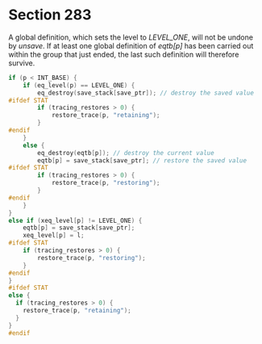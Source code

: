 # Section 283

A global definition, which sets the level to *LEVEL_ONE*, will not be undone by *unsave*.
If at least one global definition of *eqtb[p]* has been carried out within the group that just ended, the last such definition will therefore survive.

```c << Store |save_stack[save_ptr]| in |eqtb[p]|, unless |eqtb[p]| holds a global value >>=
if (p < INT_BASE) {
    if (eq_level(p) == LEVEL_ONE) {
        eq_destroy(save_stack[save_ptr]); // destroy the saved value
#ifdef STAT        
        if (tracing_restores > 0) {
            restore_trace(p, "retaining");
        }
#endif
    }
    else {
        eq_destroy(eqtb[p]); // destroy the current value
        eqtb[p] = save_stack[save_ptr]; // restore the saved value
#ifdef STAT
        if (tracing_restores > 0) {
            restore_trace(p, "restoring");
        }
#endif
    }
}
else if (xeq_level[p] != LEVEL_ONE) {
    eqtb[p] = save_stack[save_ptr];
    xeq_level[p] = l;
#ifdef STAT
    if (tracing_restores > 0) {
        restore_trace(p, "restoring");
    }
#endif
}
#ifdef STAT
else {
  if (tracing_restores > 0) {
    restore_trace(p, "retaining");
  }
}
#endif
```
